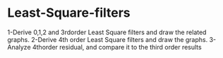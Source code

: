 # Least-Square-filters
1-Derive 0,1,2 and 3rdorder Least Square filters and draw the related graphs.
2-Derive 4th order Least Square filters and draw the graphs.
3-Analyze 4thorder residual, and compare it to the third order results
